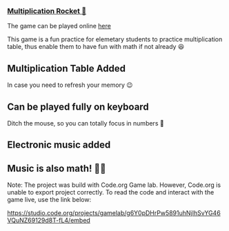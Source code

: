 ###  [Multiplication Rocket 🚀](https://studio.code.org/projects/gamelab/g6Y0pDHrPw5891uhNjIhSvYG46VQuNZ69129d8T-fL4/embed)
The game can be played online [here](https://studio.code.org/projects/gamelab/g6Y0pDHrPw5891uhNjIhSvYG46VQuNZ69129d8T-fL4/embed)

This game is a fun practice for elemetary students to practice multiplication table, thus enable them to have fun with math if not already 😆

## Multiplication Table Added 

In case you need to refresh your memory 😉

## Can be played fully on keyboard

Ditch the mouse, so you can totally focus in numbers 🔢

## Electronic music added

Music is also math! 🎹🎶
---

Note: The project was build with Code.org Game lab. However, Code.org is unable to export project correctly. To read the code and interact with the game live, use the link below:

https://studio.code.org/projects/gamelab/g6Y0pDHrPw5891uhNjIhSvYG46VQuNZ69129d8T-fL4/embed
